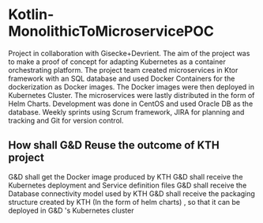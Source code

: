# Kotlin-MonolithicToMicroservicePOC
Project in collaboration with Gisecke+Devrient. The aim of the project
was to make a proof of concept for adapting Kubernetes as a container
orchestrating platform. The project team created microservices in Ktor
framework with an SQL database and used Docker Containers for the
dockerization as Docker images. The Docker images were then deployed
in Kubernetes Cluster. The microservices were lastly distributed in the
form of Helm Charts. Development was done in CentOS and used Oracle
DB as the database. Weekly sprints using Scrum framework, JIRA for
planning and tracking and Git for version control.

## How shall G&D Reuse the outcome of KTH project
G&D shall get the Docker image produced by KTH
G&D shall receive the Kubernetes deployment and Service definition files
G&D shall receive the Database connectivity model used by KTH
G&D shall receive the packaging structure created by KTH (In the form of helm charts) , so that it can be deployed in G&D 's Kubernetes cluster
